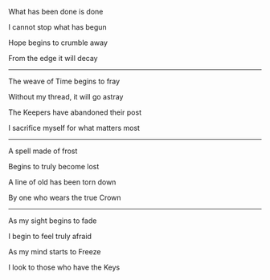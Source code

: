 What has been done is done

I cannot stop what has begun

Hope begins to crumble away

From the edge it will decay

--------------------------------------------------------------------------------

The weave of Time begins to fray

Without my thread, it will go astray

The Keepers have abandoned their post

I sacrifice myself for what matters most

--------------------------------------------------------------------------------

A spell made of frost

Begins to truly become lost

A line of old has been torn down

By one who wears the true Crown

--------------------------------------------------------------------------------

As my sight begins to fade

I begin to feel truly afraid

As my mind starts to Freeze

I look to those who have the Keys
